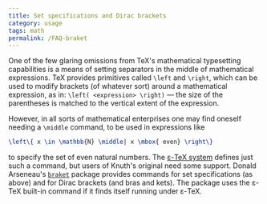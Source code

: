 ```yaml
---
title: Set specifications and Dirac brackets
category: usage
tags: math
permalink: /FAQ-braket
---
```


One of the few glaring omissions from TeX's mathematical
typesetting capabilities is a means of setting separators in the
middle of mathematical expressions.  TeX provides primitives called
`\left` and `\right`, which can be used to modify brackets (of
whatever sort) around a mathematical expression, as in:
`\left( <expression> \right)`&nbsp;&mdash; the size of the
parentheses is matched to the vertical extent of the expression.

However, in all sorts of mathematical enterprises one may find oneself
needing a `\middle` command, to be used in expressions like
```latex
\left\{ x \in \mathbb{N} \middle| x \mbox{ even} \right\}
```
to specify the set of even natural numbers.  The 
[&epsilon;-TeX system](FAQ-etex)
defines just such a command, but users of Knuth's original need some
support.  Donald Arseneau's [`braket`](https://ctan.org/pkg/braket) package provides commands
for set specifications (as above) and for Dirac brackets (and bras and
kets).  The package uses the &epsilon;-TeX built-in command if it finds
itself running under &epsilon;-TeX.

